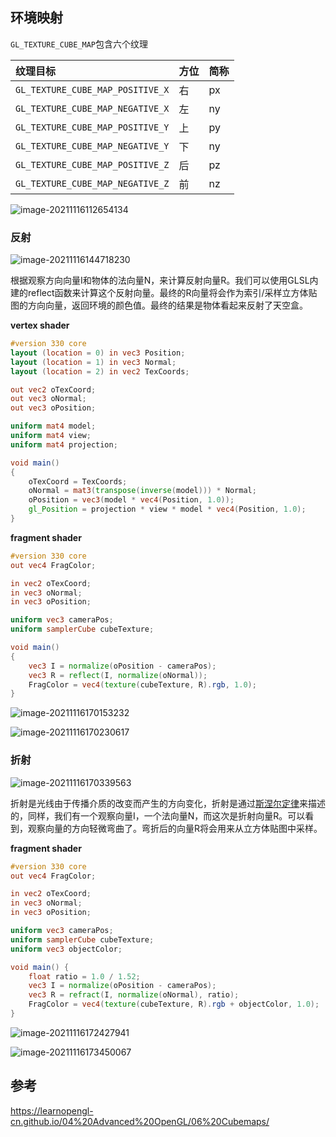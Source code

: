 ## 环境映射

`GL_TEXTURE_CUBE_MAP`包含六个纹理

| 纹理目标                         | 方位 | 简称 |
| :------------------------------- | :--- | :--- |
| `GL_TEXTURE_CUBE_MAP_POSITIVE_X` | 右   | px   |
| `GL_TEXTURE_CUBE_MAP_NEGATIVE_X` | 左   | ny   |
| `GL_TEXTURE_CUBE_MAP_POSITIVE_Y` | 上   | py   |
| `GL_TEXTURE_CUBE_MAP_NEGATIVE_Y` | 下   | ny   |
| `GL_TEXTURE_CUBE_MAP_POSITIVE_Z` | 后   | pz   |
| `GL_TEXTURE_CUBE_MAP_NEGATIVE_Z` | 前   | nz   |

![image-20211116112654134](LearnOpenGL/B站code/src/Sample/34_env_mapping/images/image-20211116112654134.png)

### 反射

![image-20211116144718230](image-20211116144718230.png)

根据观察方向向量I和物体的法向量N，来计算反射向量R。我们可以使用GLSL内建的reflect函数来计算这个反射向量。最终的R向量将会作为索引/采样立方体贴图的方向向量，返回环境的颜色值。最终的结果是物体看起来反射了天空盒。

**vertex shader**

```glsl
#version 330 core
layout (location = 0) in vec3 Position;
layout (location = 1) in vec3 Normal;
layout (location = 2) in vec2 TexCoords;

out vec2 oTexCoord;
out vec3 oNormal;
out vec3 oPosition;

uniform mat4 model;
uniform mat4 view;
uniform mat4 projection;

void main()
{
    oTexCoord = TexCoords;
    oNormal = mat3(transpose(inverse(model))) * Normal;
    oPosition = vec3(model * vec4(Position, 1.0));
    gl_Position = projection * view * model * vec4(Position, 1.0);
}
```

**fragment shader**

```glsl
#version 330 core
out vec4 FragColor;

in vec2 oTexCoord;
in vec3 oNormal;
in vec3 oPosition;

uniform vec3 cameraPos;
uniform samplerCube cubeTexture;

void main()
{             
    vec3 I = normalize(oPosition - cameraPos);
    vec3 R = reflect(I, normalize(oNormal));
    FragColor = vec4(texture(cubeTexture, R).rgb, 1.0);
}
```

![image-20211116170153232](image-20211116170153232.png)

![image-20211116170230617](image-20211116170230617.png)

### 折射

![image-20211116170339563](image-20211116170339563.png)

折射是光线由于传播介质的改变而产生的方向变化，折射是通过[斯涅尔定律](https://en.wikipedia.org/wiki/Snell's_law)来描述的，同样，我们有一个观察向量I，一个法向量N，而这次是折射向量R。可以看到，观察向量的方向轻微弯曲了。弯折后的向量R将会用来从立方体贴图中采样。

**fragment shader**

```glsl
#version 330 core
out vec4 FragColor;

in vec2 oTexCoord;
in vec3 oNormal;
in vec3 oPosition;

uniform vec3 cameraPos;
uniform samplerCube cubeTexture;
uniform vec3 objectColor;

void main() {
    float ratio = 1.0 / 1.52;
    vec3 I = normalize(oPosition - cameraPos);
    vec3 R = refract(I, normalize(oNormal), ratio);
    FragColor = vec4(texture(cubeTexture, R).rgb + objectColor, 1.0);
}
```

![image-20211116172427941](image-20211116172427941.png)

![image-20211116173450067](image-20211116173450067.png)

## 参考

https://learnopengl-cn.github.io/04%20Advanced%20OpenGL/06%20Cubemaps/

